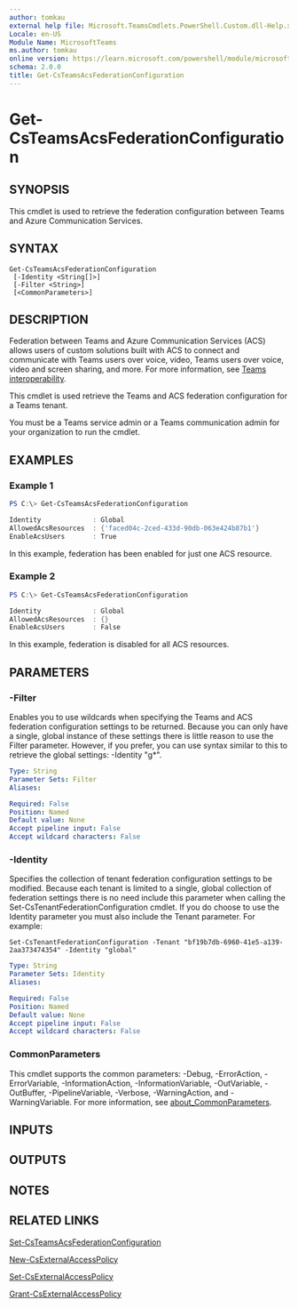 ```yaml
---
author: tomkau
external help file: Microsoft.TeamsCmdlets.PowerShell.Custom.dll-Help.xml
Locale: en-US
Module Name: MicrosoftTeams
ms.author: tomkau
online version: https://learn.microsoft.com/powershell/module/microsoftteams/get-csteamsacsfederationconfiguration
schema: 2.0.0
title: Get-CsTeamsAcsFederationConfiguration
---
```


# Get-CsTeamsAcsFederationConfiguration

## SYNOPSIS

This cmdlet is used to retrieve the federation configuration between Teams and Azure Communication Services.

## SYNTAX

```
Get-CsTeamsAcsFederationConfiguration
 [-Identity <String[]>]
 [-Filter <String>]
 [<CommonParameters>]
```

## DESCRIPTION

Federation between Teams and Azure Communication Services (ACS) allows users of custom solutions built with ACS to connect and communicate with Teams users over voice, video, Teams users over voice, video and screen sharing, and more. For more information, see [Teams interoperability](https://learn.microsoft.com/azure/communication-services/concepts/teams-interop).

This cmdlet is used retrieve the Teams and ACS federation configuration for a Teams tenant.

You must be a Teams service admin or a Teams communication admin for your organization to run the cmdlet.

## EXAMPLES

### Example 1
```powershell
PS C:\> Get-CsTeamsAcsFederationConfiguration

Identity             : Global
AllowedAcsResources  : {'faced04c-2ced-433d-90db-063e424b87b1'}
EnableAcsUsers       : True
```

In this example, federation has been enabled for just one ACS resource.

### Example 2
```powershell
PS C:\> Get-CsTeamsAcsFederationConfiguration

Identity             : Global
AllowedAcsResources  : {}
EnableAcsUsers       : False
```

In this example, federation is disabled for all ACS resources.

## PARAMETERS

### -Filter
Enables you to use wildcards when specifying the Teams and ACS federation configuration settings to be returned.
Because you can only have a single, global instance of these settings there is little reason to use the Filter parameter.
However, if you prefer, you can use syntax similar to this to retrieve the global settings: -Identity "g*".

```yaml
Type: String
Parameter Sets: Filter
Aliases:

Required: False
Position: Named
Default value: None
Accept pipeline input: False
Accept wildcard characters: False
```

### -Identity
Specifies the collection of tenant federation configuration settings to be modified. Because each tenant is limited to a single, global collection of federation settings there is no need include this parameter when calling the Set-CsTenantFederationConfiguration cmdlet. If you do choose to use the Identity parameter you must also include the Tenant parameter. For example:

`Set-CsTenantFederationConfiguration -Tenant "bf19b7db-6960-41e5-a139-2aa373474354" -Identity "global"`

```yaml
Type: String
Parameter Sets: Identity
Aliases:

Required: False
Position: Named
Default value: None
Accept pipeline input: False
Accept wildcard characters: False
```

### CommonParameters
This cmdlet supports the common parameters: -Debug, -ErrorAction, -ErrorVariable, -InformationAction, -InformationVariable, -OutVariable, -OutBuffer, -PipelineVariable, -Verbose, -WarningAction, and -WarningVariable. For more information, see [about_CommonParameters](http://go.microsoft.com/fwlink/?LinkID=113216).

## INPUTS

## OUTPUTS

## NOTES

## RELATED LINKS

[Set-CsTeamsAcsFederationConfiguration](https://learn.microsoft.com/powershell/module/microsoftteams/set-csteamsacsfederationconfiguration)

[New-CsExternalAccessPolicy](https://learn.microsoft.com/powershell/module/microsoftteams/new-csexternalaccesspolicy)

[Set-CsExternalAccessPolicy](https://learn.microsoft.com/powershell/module/microsoftteams/set-csexternalaccesspolicy)

[Grant-CsExternalAccessPolicy](https://learn.microsoft.com/powershell/module/microsoftteams/grant-csexternalaccesspolicy)
